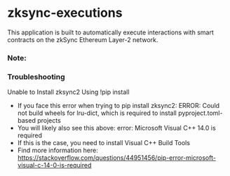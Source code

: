 # zksync-executions

This application is built to automatically execute interactions with smart contracts on the zkSync Ethereum Layer-2 network.

### Note:


### Troubleshooting

Unable to Install zksync2 Using !pip install
- If you face this error when trying to pip install zksync2: 
ERROR: Could not build wheels for lru-dict, which is required to install pyproject.toml-based projects
- You will likely also see this above: error: Microsoft Visual C++ 14.0 is required
- If this is the case, you need to install Visual C++ Build Tools
- Find more information here: https://stackoverflow.com/questions/44951456/pip-error-microsoft-visual-c-14-0-is-required